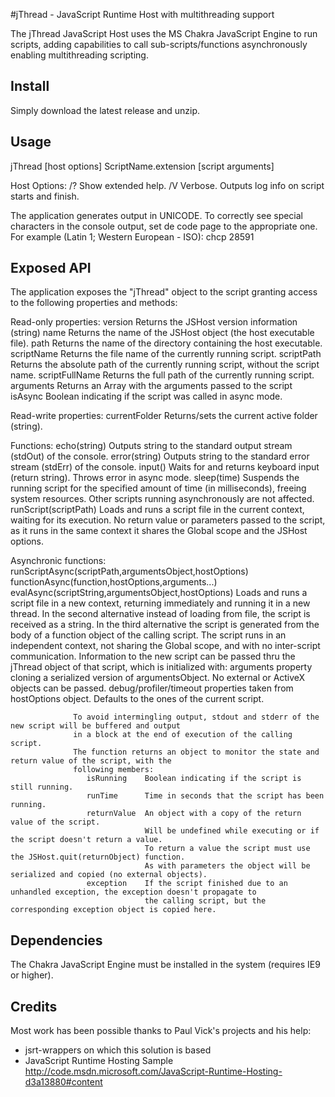 #jThread - JavaScript Runtime Host with multithreading support

The jThread JavaScript Host uses the MS Chakra JavaScript Engine to run scripts, adding capabilities to call sub-scripts/functions asynchronously enabling multithreading scripting.

## Install

Simply download the latest release and unzip. 

## Usage
jThread [host options] ScriptName.extension [script arguments]

Host Options:
   /?             Show extended help.
   /V             Verbose. Outputs log info on script starts and finish.

The application generates output in UNICODE. To correctly see special characters in the console output, set de code page
 to the appropriate one.
For example (Latin 1; Western European - ISO):     chcp 28591

## Exposed API

The application exposes the "jThread" object to the script granting access to the following properties and methods:

Read-only properties:
   version        Returns the JSHost version information (string)
   name           Returns the name of the JSHost object (the host executable file).
   path           Returns the name of the directory containing the host executable.
   scriptName     Returns the file name of the currently running script.
   scriptPath     Returns the absolute path of the currently running script, without the script name.
   scriptFullName Returns the full path of the currently running script.
   arguments      Returns an Array with the arguments passed to the script
   isAsync        Boolean indicating if the script was called in async mode.

Read-write properties:
   currentFolder  Returns/sets the current active folder (string).

Functions:
   echo(string)   Outputs string to the standard output stream (stdOut) of the console.
   error(string)  Outputs string to the standard error stream (stdErr) of the console.
   input()        Waits for and returns keyboard input (return string). Throws error in async mode.
   sleep(time)    Suspends the running script for the specified amount of time (in milliseconds), freeing system resources.
                  Other scripts running asynchronously are not affected.
   runScript(scriptPath)
                  Loads and runs a script file in the current context, waiting for its execution.
                  No return value or parameters passed to the script, as it runs in the same context it shares
                  the Global scope and the JSHost options.

Asynchronic functions:
   runScriptAsync(scriptPath,argumentsObject,hostOptions)
   functionAsync(function,hostOptions,arguments...)
   evalAsync(scriptString,argumentsObject,hostOptions)
                  Loads and runs a script file in a new context, returning immediately and running it in a new thread.
                  In the second alternative instead of loading from file, the script is received as a string.
                  In the third alternative the script is generated from the body of a function object of the calling script.
                  The script runs in an independent context, not sharing the Global scope, and with no inter-script
                  communication. Information to the new script can be passed thru the jThread object of that script,
                  which is initialized with:
                     arguments property cloning a serialized version of argumentsObject.
                                        No external or ActiveX objects can be passed.
                     debug/profiler/timeout properties taken from hostOptions object.
                                        Defaults to the ones of the current script.
                  
                  To avoid intermingling output, stdout and stderr of the new script will be buffered and output
                  in a block at the end of execution of the calling script.
                  The function returns an object to monitor the state and return value of the script, with the
                  following members:
                     isRunning    Boolean indicating if the script is still running.
                     runTime      Time in seconds that the script has been running.
                     returnValue  An object with a copy of the return value of the script.
                                  Will be undefined while executing or if the script doesn't return a value.
                                  To return a value the script must use the JSHost.quit(returnObject) function.
                                  As with parameters the object will be serialized and copied (no external objects).
                     exception    If the script finished due to an unhandled exception, the exception doesn't propagate to
                                  the calling script, but the corresponding exception object is copied here.


## Dependencies

The Chakra JavaScript Engine must be installed in the system (requires IE9 or higher).

## Credits

Most work has been possible thanks to Paul Vick's projects and his help:
   + jsrt-wrappers on which this solution is based 
   + JavaScript Runtime Hosting Sample http://code.msdn.microsoft.com/JavaScript-Runtime-Hosting-d3a13880#content